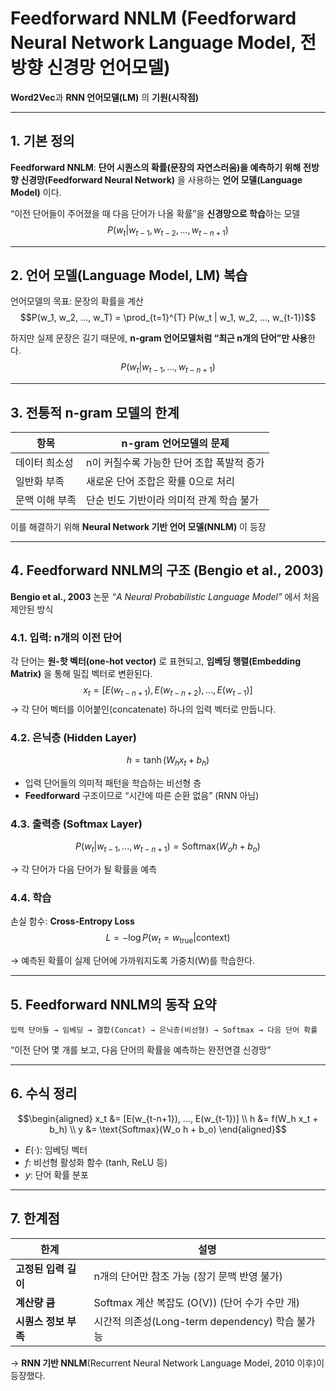 # Feedforward NNLM (Feedforward Neural Network Language Model, 전방향 신경망 언어모델)

**Word2Vec**과 **RNN 언어모델(LM)** 의 **기원(시작점)**

---

## 1. 기본 정의

**Feedforward NNLM**: **단어 시퀀스의 확률(문장의 자연스러움)을 예측하기 위해** **전방향 신경망(Feedforward Neural Network)** 을 사용하는 **언어 모델(Language Model)** 이다.

“이전 단어들이 주어졌을 때 다음 단어가 나올 확률”을 **신경망으로 학습**하는 모델
$$P(w_t | w_{t-1}, w_{t-2}, \dots, w_{t-n+1})$$

---

## 2. 언어 모델(Language Model, LM) 복습

언어모델의 목표: 문장의 확률을 계산
$$P(w_1, w_2, ..., w_T) = \prod_{t=1}^{T} P(w_t | w_1, w_2, ..., w_{t-1})$$

하지만 실제 문장은 길기 때문에, **n-gram 언어모델처럼 “최근 n개의 단어”만 사용**한다.
$$P(w_t | w_{t-1}, ..., w_{t-n+1})$$

---

## 3. 전통적 n-gram 모델의 한계

| 항목       | n-gram 언어모델의 문제          |
| -------- | ------------------------ |
| 데이터 희소성  | n이 커질수록 가능한 단어 조합 폭발적 증가 |
| 일반화 부족   | 새로운 단어 조합은 확률 0으로 처리     |
| 문맥 이해 부족 | 단순 빈도 기반이라 의미적 관계 학습 불가  |

이를 해결하기 위해 **Neural Network 기반 언어 모델(NNLM)** 이 등장

---

## 4️. Feedforward NNLM의 구조 (Bengio et al., 2003)

**Bengio et al., 2003** 논문 *“A Neural Probabilistic Language Model”* 에서 처음 제안된 방식

### 4.1. 입력: n개의 이전 단어

각 단어는 **원-핫 벡터(one-hot vector)** 로 표현되고, **임베딩 행렬(Embedding Matrix)** 을 통해 밀집 벡터로 변환된다.
$$x_t = [E(w_{t-n+1}), E(w_{t-n+2}), ..., E(w_{t-1})]$$
→ 각 단어 벡터를 이어붙인(concatenate) 하나의 입력 벡터로 만듭니다.

### 4.2. 은닉층 (Hidden Layer)

$$h = \tanh(W_h x_t + b_h)$$
- 입력 단어들의 의미적 패턴을 학습하는 비선형 층
- **Feedforward** 구조이므로 “시간에 따른 순환 없음” (RNN 아님)

### 4.3. 출력층 (Softmax Layer)

$$P(w_t | w_{t-1}, ..., w_{t-n+1}) = \text{Softmax}(W_o h + b_o)$$

→ 각 단어가 다음 단어가 될 확률을 예측

### 4.4. 학습

손실 함수: **Cross-Entropy Loss**
$$L = -\log P(w_t = w_{\text{true}} | \text{context})$$

→ 예측된 확률이 실제 단어에 가까워지도록 가중치(W)를 학습한다.

---

## 5. Feedforward NNLM의 동작 요약

```
입력 단어들 → 임베딩 → 결합(Concat) → 은닉층(비선형) → Softmax → 다음 단어 확률
```

“이전 단어 몇 개를 보고, 다음 단어의 확률을 예측하는 완전연결 신경망”

---

## 6. 수식 정리

$$\begin{aligned}  
x_t &= [E(w_{t-n+1}), ..., E(w_{t-1})] \\
h &= f(W_h x_t + b_h) \\
y &= \text{Softmax}(W_o h + b_o)
\end{aligned}$$
- $E(\cdot)$: 임베딩 벡터
- $f$: 비선형 활성화 함수 (tanh, ReLU 등)
- $y$: 단어 확률 분포

---

## 7. 한계점

|한계|설명|
|---|---|
|**고정된 입력 길이**|n개의 단어만 참조 가능 (장기 문맥 반영 불가)|
|**계산량 큼**|Softmax 계산 복잡도 (O(V)) (단어 수가 수만 개)|
|**시퀀스 정보 부족**|시간적 의존성(Long-term dependency) 학습 불가능|

→ **RNN 기반 NNLM**(Recurrent Neural Network Language Model, 2010 이후)이 등장했다.